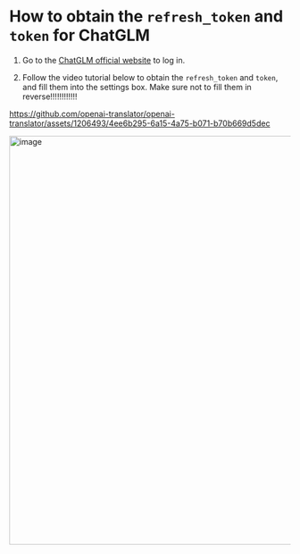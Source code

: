 How to obtain the `refresh_token` and `token` for ChatGLM
=========================================================

1. Go to the [ChatGLM official website](https://chatglm.cn) to log in.

2. Follow the video tutorial below to obtain the `refresh_token` and `token`, and fill them into the settings box. Make sure not to fill them in reverse!!!!!!!!!!!!

https://github.com/openai-translator/openai-translator/assets/1206493/4ee6b295-6a15-4a75-b071-b70b669d5dec

<img width="732" alt="image" src="https://github.com/openai-translator/openai-translator/assets/1206493/3ca65ed0-dab8-4101-a2e0-4d346b885461">
